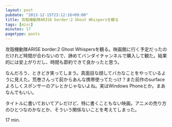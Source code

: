```yaml
---
layout: post
pubdate: "2013-12-15T23:12:16+09:00"
title: 攻殻機動隊ARISE border:2 Ghost Whispersを観る
tags: [misc]
minutes: 17
pagetype: posts
---
```

攻殻機動隊ARISE border:2 Ghost Whispersを観る。映画館に行く予定だったのだけれど時間が合わないので、諦めてバンダイチャンネルで購入して観た。結果的には安上がりだし、時間も節約できて良かったと思う。

なんだろう、ときどき笑ってしまう。真面目な顔してバカなことをやっているように見えた。荒巻さんって前からあんな携帯使ってたっけ？また前作のsurfaceよろしくスポンサーのアレとかじゃないよね。実はWindows Phoneとか。まあなんでもいい。

タイトルに書いておいてアレだけど、特に書くこともない映画。アニメの売り方のひとつなのかなとか、そういう関係ないことを考えてしまった。

17 min.
